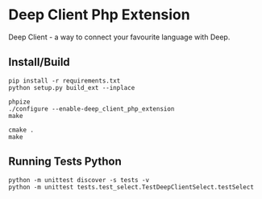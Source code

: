 # Deep Client Php Extension


Deep Client - a way to connect your favourite language with Deep.

## Install/Build

```
pip install -r requirements.txt
python setup.py build_ext --inplace

phpize
./configure --enable-deep_client_php_extension
make

cmake .
make
```

## Running Tests Python

```
python -m unittest discover -s tests -v
python -m unittest tests.test_select.TestDeepClientSelect.testSelect
```